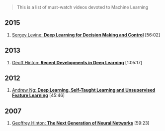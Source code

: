 > This is a list of must-watch videos devoted to Machine Learning

## 2015
1. [Sergey Levine: **Deep Learning for Decision Making and Control**](https://www.youtube.com/watch?v=EtMyH_--vnU) [56:02]

## 2013
1. [Geoff Hinton: **Recent Developments in Deep Learning**](https://www.youtube.com/watch?v=vShMxxqtDDs) [1:05:17]

## 2012
1. [Andrew Ng: **Deep Learning, Self-Taught Learning and Unsupervised Feature Learning**](https://www.youtube.com/watch?v=n1ViNeWhC24) [45:46]

## 2007
1. [Geoffrey Hinton: **The Next Generation of Neural Networks**](https://www.youtube.com/watch?v=AyzOUbkUf3M) [59:23]
